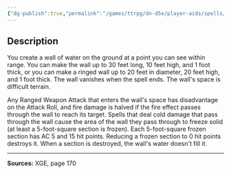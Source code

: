 ```yaml
---
{"dg-publish":true,"permalink":"/games/ttrpg/dn-d5e/player-aids/spells/level-3/wall-of-water/","tags":["TTRPG/DND/5e","verbal","somatic","material","concentration"]}
---
```



## Description
You create a wall of water on the ground at a point you can see within range.
You can make the wall up to 30 feet long, 10 feet high, and 1 foot thick, or you can make a ringed wall up to 20 feet in diameter, 20 feet high, and 1 foot thick.
The wall vanishes when the spell ends.
The wall's space is difficult terrain.

Any Ranged Weapon Attack that enters the wall's space has disadvantage on the Attack Roll, and fire damage is halved if the fire effect passes through the wall to reach its target.
Spells that deal cold damage that pass through the wall cause the area of the wall they pass through to freeze solid (at least a 5-foot-square section is frozen).
Each 5-foot-square frozen section has AC 5 and 15 hit points.
Reducing a frozen section to 0 hit points destroys it.
When a section is destroyed, the wall's water doesn't fill it.

---

**Sources:** XGE, page 170
